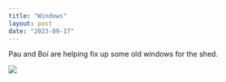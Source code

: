 ```yaml
---
title: "Windows"
layout: post
date: "2023-09-17"
---
```


Pau and Boí are helping fix up some old windows for the shed.

![](/assets/images/2023/20230917_150848-1024x461.jpg)
